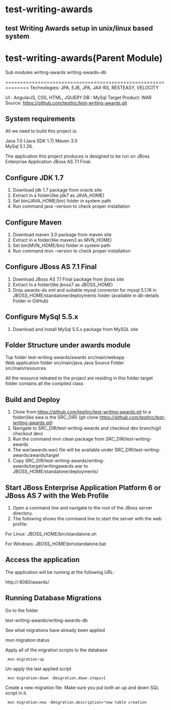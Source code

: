 test-writing-awards
===================
test Writing Awards setup in unix/linux based system
--------------------------------------------------------------

test-writing-awards(Parent Module)
==============================================================
Sub modules
writing-awards
writing-awards-db

==============================================================
Technologies: JPA, EJB, JPA, JAX-RS, RESTEASY, VELOCITY

UI : AngularJS, CSS, HTML, JQUERY
DB : MySql
Target Product: WAR
Source: https://github.com/testInc/test-writing-awards.git


System requirements
--------------------------------------------------------------

All we need to build this project is:

Java 7.0 (Java SDK 1.7)
Maven 3.0  
MySql 5.1.26.

The application this project produces is designed to be run on JBoss Enterprise Application JBoss AS 7.1 Final.


Configure JDK 1.7
--------------------------------------------------------------
1) Download jdk 1.7 package from oracle site
2) Extract in a folder(like jdk7 as JAVA_HOME)
3) Set bin(JAVA_HOME/bin) folder in system path
4) Run command java -version to check proper installation


Configure Maven
-------------------------------------------------------------
1) Download maven 3.0 package from maven site
2) Extract in a folder(like maven3 as MVN_HOME)
3) Set bin(MVN_HOME/bin) folder in system path
4) Run command mvn -version to check proper installation


Configure JBoss AS 7.1 Final
--------------------------------------------------------------
1) Download JBoss AS 7.1 Final package from jboss site
2) Extract in a folder(like jboss7 as JBOSS_HOME)
3) Drop awards-ds.xml and suitable mysql connector for mysql 5.1.16 in JBOSS_HOME/standalone/deployments folder (available in db-details Folder in GitHub)


Configure MySql 5.5.x
--------------------------------------------------------------
1) Download and install MySql 5.5.x package from MySQL site

Folder Structure under awards module
--------------------------------------------------------------
Top folder test-writing-awards/awards
src/main/webapp  
Web application folder
src/main/java  Java Source Folder
src/main/resources  

All the resource releated to the project are residing in this folder
target  folder contains all the compiled class


Build and Deploy
--------------------------------------------------------------

1) Clone from https://github.com/testInc/test-writing-awards.git to a folder(like swa is the SRC_DIR)
(git clone https://github.com/testInc/test-writing-awards.git)
2) Navigate to SRC_DIR/test-writing-awards and checkout dev branch(git checkout dev)
3) Run the command mvn clean package from SRC_DIR/test-writing-awards
4) The war(awards.war) file will be available under SRC_DIR/test-writing-awards/awards/target
5) Copy SRC_DIR/test-writing-awards/writing-awards/target/writingawards.war to JBOSS_HOME/standalone/deployments/


Start JBoss Enterprise Application Platform 6 or JBoss AS 7 with the Web Profile
--------------------------------------------------------------
1. Open a command line and navigate to the root of the JBoss server directory.
2. The following shows the command line to start the server with the web profile:
      

For Linux:   JBOSS_HOME/bin/standalone.sh

For Windows: JBOSS_HOME\bin\standalone.bat



Access the application
--------------------------------------------------------------

The application will be running at the following URL: 

http://<server ip>:8080/awards/



Running Database Migrations
-------------------------------------------------------------------------------
Go to the folder 

test-writing-awards/writing-awards-db

See what migrations have already been applied

mvn migration:status


Apply all of the migration scripts to the database

     mvn migration:up

Un-apply the last applied script

     mvn migration:down -Dmigration.down.steps=1


Create a new migration file. Make sure you put both an up and down SQL script in it.

     mvn migration:new -Dmigration.description="new table creation
